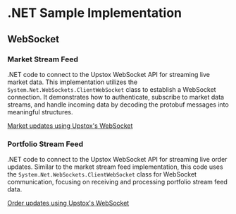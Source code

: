
# .NET Sample Implementation

## WebSocket

### Market Stream Feed

.NET code to connect to the Upstox WebSocket API for streaming live market data. This implementation utilizes the `System.Net.WebSockets.ClientWebSocket` class to establish a WebSocket connection. It demonstrates how to authenticate, subscribe to market data streams, and handle incoming data by decoding the protobuf messages into meaningful structures.

[Market updates using Upstox's WebSocket](websocket/market_data/)

### Portfolio Stream Feed

.NET code to connect to the Upstox WebSocket API for streaming live order updates. Similar to the market stream feed implementation, this code uses the `System.Net.WebSockets.ClientWebSocket` class for WebSocket communication, focusing on receiving and processing portfolio stream feed data.

[Order updates using Upstox's WebSocket](websocket/order_updates/)
